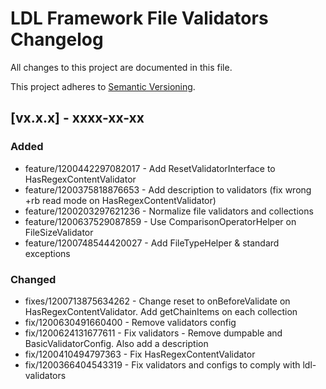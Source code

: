 # LDL Framework File Validators Changelog

All changes to this project are documented in this file.

This project adheres to [Semantic Versioning](https://semver.org/spec/v2.0.0.html).

## [vx.x.x] - xxxx-xx-xx

### Added

- feature/1200442297082017 - Add ResetValidatorInterface to HasRegexContentValidator
- feature/1200375818876653 - Add description to validators (fix wrong +rb read mode on HasRegexContentValidator)
- feature/1200203297621236 - Normalize file validators and collections
- feature/1200637529087859 - Use ComparisonOperatorHelper on FileSizeValidator
- feature/1200748544420027 - Add FileTypeHelper & standard exceptions

### Changed

- fixes/1200713875634262 - Change reset to onBeforeValidate on HasRegexContentValidator. Add getChainItems on each collection
- fix/1200630491660400 - Remove validators config
- fix/1200624131677611 - Fix validators - Remove dumpable and BasicValidatorConfig. Also add a description
- fix/1200410494797363 - Fix HasRegexContentValidator
- fix/1200366404543319 - Fix validators and configs to comply with ldl-validators

